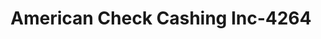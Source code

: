 ---
f_zip-code: 2301
f_state-code: MA
title: American Check Cashing Inc-4264
f_phone: 508-584-8350
f_city-only: Main Street Brockto
f_address: 500 Main Street Brockto
f_location-unique-id: '4264'
slug: american-check-cashing-inc-4264
updated-on: '2024-05-30T13:46:58.046Z'
created-on: '2024-05-30T13:36:59.803Z'
published-on: '2024-05-30T13:54:32.469Z'
f_city-state: cms/city/main-street-brockto-ma.md
f_company: cms/company/american-check-cashing-inc.md
f_state: cms/state/massachusetts.md
layout: '[payday-loan].html'
tags: payday-loan
---